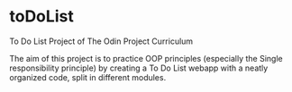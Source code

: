 # toDoList
To Do List Project of The Odin Project Curriculum

The aim of this project is to practice OOP principles (especially the Single responsibility principle) by creating a To Do List webapp with a neatly organized code, split in different modules.
